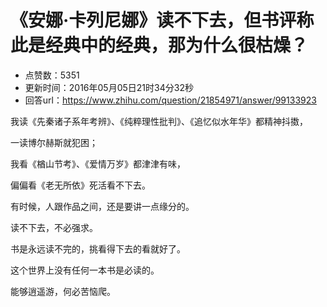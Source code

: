 # 《安娜·卡列尼娜》读不下去，但书评称此是经典中的经典，那为什么很枯燥？
- 点赞数：5351
- 更新时间：2016年05月05日21时34分32秒
- 回答url：https://www.zhihu.com/question/21854971/answer/99133923
<body>
 <p data-pid="q22XT9UR">我读《先秦诸子系年考辨》、《纯粹理性批判》、《追忆似水年华》都精神抖擞，</p>
 <p data-pid="uOWEEbcv">一读博尔赫斯就犯困；</p>
 <p data-pid="oJxVV1vB">我看《楢山节考》、《爱情万岁》都津津有味，</p>
 <p data-pid="YOU-FLZW">偏偏看《老无所依》死活看不下去。</p>
 <p data-pid="n9KiLkCs">有时候，人跟作品之间，还是要讲一点缘分的。</p>
 <p data-pid="wNMqa9sN">读不下去，不必强求。</p>
 <p data-pid="1oMlfxRi">书是永远读不完的，挑看得下去的看就好了。</p>
 <p data-pid="I8-WzshH">这个世界上没有任何一本书是必读的。</p>
 <p data-pid="Zn9PdDon">能够逍遥游，何必苦恼爬。</p>
</body>
